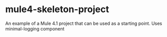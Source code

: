 # mule4-skeleton-project
An example of a Mule 4.1 project that can be used as a starting point. Uses minimal-logging component
